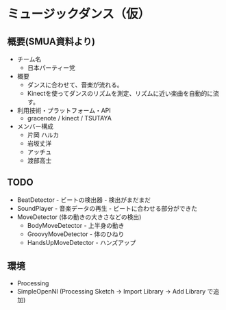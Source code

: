 # ミュージックダンス（仮）

## 概要(SMUA資料より)

* チーム名
  * 日本パーティー党
* 概要
  * ダンスに合わせて、音楽が流れる。
  * Kinectを使ってダンスのリズムを測定、リズムに近い楽曲を自動的に流す。
* 利用技術・プラットフォーム・API
  * gracenote / kinect / TSUTAYA
* メンバー構成
  * 片岡 ハルカ
  * 岩坂丈洋
  * アッチュ
  * 渡部高士

## TODO

* BeatDetector - ビートの検出器 - 検出がまだまだ
* SoundPlayer - 音楽データの再生 - ビートに合わせる部分ができた
* MoveDetector (体の動きの大きさなどの検出)
  * BodyMoveDetector - 上半身の動き
  * GroovyMoveDetector - 体のひねり
  * HandsUpMoveDetector - ハンズアップ

## 環境

* Processing
* SimpleOpenNI (Processing Sketch -> Import Library -> Add Library で追加)

